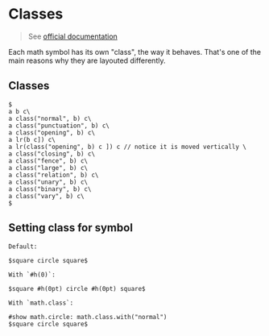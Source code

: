 # Classes

> See [official documentation](https://typst.app/docs/reference/math/class/)

Each math symbol has its own "class", the way it behaves. That's one of the main reasons why they are layouted differently.

## Classes

```typ
$
a b c\
a class("normal", b) c\
a class("punctuation", b) c\
a class("opening", b) c\
a lr(b c]) c\
a lr(class("opening", b) c ]) c // notice it is moved vertically \
a class("closing", b) c\
a class("fence", b) c\
a class("large", b) c\
a class("relation", b) c\
a class("unary", b) c\
a class("binary", b) c\
a class("vary", b) c\
$
```

## Setting class for symbol

```typ
Default:

$square circle square$

With `#h(0)`:

$square #h(0pt) circle #h(0pt) square$

With `math.class`:

#show math.circle: math.class.with("normal")
$square circle square$
```
